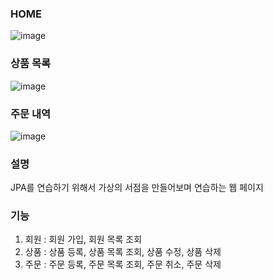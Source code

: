 ### HOME
![image](https://github.com/So-Myoung/jpa-shop/assets/99127970/e0873592-3ea7-4741-8a6a-3fbb7c607bfa)

### 상품 목록
![image](https://github.com/So-Myoung/jpa-bookstore/assets/99127970/e70021ea-f957-47a5-bd0f-71f7afc50096)

### 주문 내역
![image](https://github.com/So-Myoung/jpa-bookstore/assets/99127970/3c394542-d2a2-4f3c-b36f-e2d8028c0766)



### 설명
JPA를 연습하기 위해서 가상의 서점을 만들어보며 연습하는 웹 페이지

### 기능 
1. 회원 : 회원 가입, 회원 목록 조회
2. 상품 : 상품 등록, 상품 목록 조회, 상품 수정, 상품 삭제
3. 주문 : 주문 등록, 주문 목록 조회, 주문 취소, 주문 삭제
